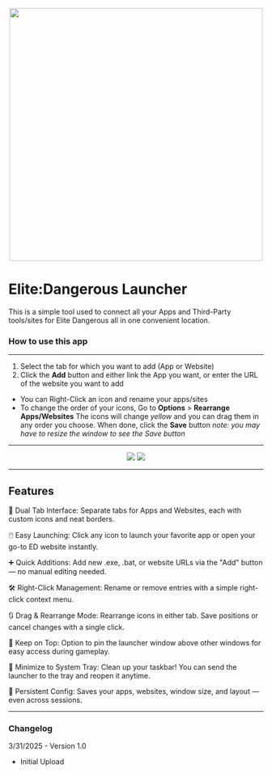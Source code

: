<p align="center">
<img src="https://i.imgur.com/kki4bHV.png" width="500"/>
</p>

# Elite:Dangerous Launcher

This is a simple tool used to connect all your Apps and Third-Party tools/sites for Elite Dangerous all in one convenient location.

### How to use this app
---
1. Select the tab for which you want to add (App or Website)
2. Click the **Add** button and either link the App you want, or enter the URL of the website you want to add
- You can Right-Click an icon and rename your apps/sites
- To change the order of your icons, Go to **Options** > **Rearrange Apps/Websites**
    The icons will change *yellow* and you can drag them in any order you choose.
    When done, click the **Save** button
    *note: you may have to resize the window to see the Save button*

---
<p align="center">
<img src="https://i.imgur.com/MNyqMGX.png">
<img src="https://i.imgur.com/Ezj7g5t.png">
</p>

---

## Features
🔹 Dual Tab Interface:
Separate tabs for Apps and Websites, each with custom icons and neat borders.

🖱️ Easy Launching:
Click any icon to launch your favorite app or open your go-to ED website instantly.

➕ Quick Additions:
Add new .exe, .bat, or website URLs via the "Add" button — no manual editing needed.

🛠️ Right-Click Management:
Rename or remove entries with a simple right-click context menu.

🔃 Drag & Rearrange Mode:
Rearrange icons in either tab. Save positions or cancel changes with a single click.

📌 Keep on Top:
Option to pin the launcher window above other windows for easy access during gameplay.

🧳 Minimize to System Tray:
Clean up your taskbar! You can send the launcher to the tray and reopen it anytime.

💾 Persistent Config:
Saves your apps, websites, window size, and layout — even across sessions.

---
### Changelog
3/31/2025 - Version 1.0
- Initial Upload
